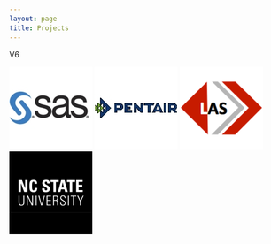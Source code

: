 ```yaml
---
layout: page
title: Projects
---
```

V6

<div id="thumbs">
    <a id="single_image1" href="/projects/SAS"><img src="/projects/img/sas_logo.jpg" alt=""/></a>
    <a id="single_image2" href="/projects/pentair"><img src="/projects/img/pentair.jpg" alt=""/></a>
    <a id="single_image3" href="/projects/LAS"><img src="/projects/img/las_logo.png" alt=""/></a>
    <span class="stretch"></span>
</div>
<div id="thumbs">
    <a id="single_image1" href="/projects/brace"><img src="/projects/img/ncstate_logo.jpg" alt=""/></a>
    <span class="stretch"></span>
</div>

